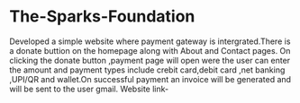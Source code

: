 # The-Sparks-Foundation
Developed a simple website where payment gateway is intergrated.There is a donate buttion on the homepage along with About and Contact pages. On clicking the donate button ,payment page will open were the user can enter the amount and payment types include crebit card,debit card ,net banking ,UPI/QR and wallet.On successful payment an invoice will be generated and will be sent to the user gmail.
Website link-
